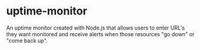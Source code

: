 # uptime-monitor
An uptime monitor created with  Node.js that allows users to enter URL's they want monitored and receive alerts when those resources "go down" or  "come back up".
